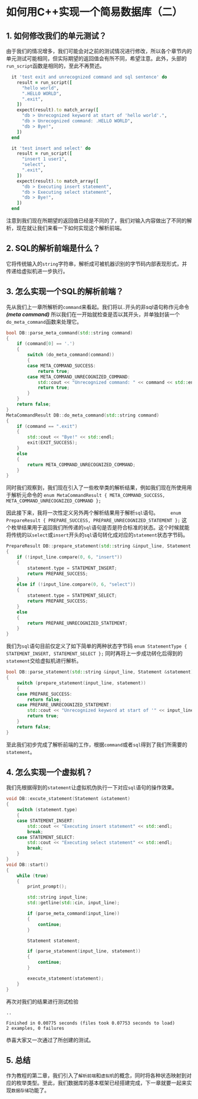 # 如何用C++实现一个简易数据库（二）

## 1. 如何修改我们的单元测试？
由于我们的情况增多，我们可能会对之前的测试情况进行修改，所以各个章节内的单元测试可能相同，但实际期望的返回值会有所不同，希望注意。此外，头部的`run_script`函数是相同的，至此不再赘述。
```ruby
  it 'test exit and unrecognized command and sql sentence' do
    result = run_script([
      "hello world",
      ".HELLO WORLD",
      ".exit",
    ])
    expect(result).to match_array([
      "db > Unrecognized keyword at start of 'hello world'.",
      "db > Unrecognized command: .HELLO WORLD",
      "db > Bye!",
    ])
  end

  it 'test insert and select' do
    result = run_script([
      "insert 1 user1",
      "select",
      ".exit",
    ])
    expect(result).to match_array([
      "db > Executing insert statement",
      "db > Executing select statement",
      "db > Bye!",
    ])
  end
```
注意到我们现在所期望的返回值已经是不同的了，我们对输入内容做出了不同的解析，现在就让我们来看一下如何实现这个解析前端。
## 2. SQL的解析前端是什么？
它将传统输入的`string`字符串，解析成可被机器识别的字节码内部表现形式，并传递给虚拟机进一步执行。

## 3. 怎么实现一个SQL的解析前端？
先从我们上一章所解析的`command`来看起。我们将以`.`开头的非sql语句称作元命令 ***(meta command)*** 所以我们在一开始就检查是否以其开头，并单独封装一个`do_meta_command`函数来处理它。
```c++
bool DB::parse_meta_command(std::string command)
{
    if (command[0] == '.')
    {
        switch (do_meta_command(command))
        {
        case META_COMMAND_SUCCESS:
            return true;
        case META_COMMAND_UNRECOGNIZED_COMMAND:
            std::cout << "Unrecognized command: " << command << std::endl;
            return true;
        }
    }
    return false;
}
MetaCommandResult DB::do_meta_command(std::string command)
{
    if (command == ".exit")
    {
        std::cout << "Bye!" << std::endl;
        exit(EXIT_SUCCESS);
    }
    else
    {
        return META_COMMAND_UNRECOGNIZED_COMMAND;
    }
}
```

同时我们观察到，我们现在引入了一些枚举类的解析结果，例如我们现在所使用用于解析元命令的
`
enum MetaCommandResult
    {
        META_COMMAND_SUCCESS,
        META_COMMAND_UNRECOGNIZED_COMMAND
    };
`

因此接下来，我将一次性定义另外两个解析结果用于解析`sql`语句。
`    
enum PrepareResult
    {
        PREPARE_SUCCESS,
        PREPARE_UNRECOGNIZED_STATEMENT
    };
`
这个枚举结果用于返回我们所传递的`sql`语句是否是符合标准的状态。这个时候就能将传统的以`select`或`insert`开头的`sql`语句转化成对应的`statement`状态字节码。
```c++
PrepareResult DB::prepare_statement(std::string &input_line, Statement &statement)
{
    if (!input_line.compare(0, 6, "insert"))
    {
        statement.type = STATEMENT_INSERT;
        return PREPARE_SUCCESS;
    }
    else if (!input_line.compare(0, 6, "select"))
    {
        statement.type = STATEMENT_SELECT;
        return PREPARE_SUCCESS;
    }
    else
    {
        return PREPARE_UNRECOGNIZED_STATEMENT;
    }
}
```
我们为`sql`语句目前仅定义了如下简单的两种状态字节码
`
    enum StatementType
    {
        STATEMENT_INSERT,
        STATEMENT_SELECT
    };
`
同时再将上一步成功转化后得到的`statement`交给虚拟机进行解析。
```c++
bool DB::parse_statement(std::string &input_line, Statement &statement)
{
    switch (prepare_statement(input_line, statement))
    {
    case PREPARE_SUCCESS:
        return false;
    case PREPARE_UNRECOGNIZED_STATEMENT:
        std::cout << "Unrecognized keyword at start of '" << input_line << "'." << std::endl;
        return true;
    }
    return false;
}
```
至此我们初步完成了解析前端的工作，根据`command`或者`sql`得到了我们所需要的`statement`。

## 4. 怎么实现一个虚拟机？
我们先根据得到的`statement`让虚拟机伪执行一下对应`sql`语句的操作效果。
```c++
void DB::excute_statement(Statement &statement)
{
    switch (statement.type)
    {
    case STATEMENT_INSERT:
        std::cout << "Executing insert statement" << std::endl;
        break;
    case STATEMENT_SELECT:
        std::cout << "Executing select statement" << std::endl;
        break;
    }
}
void DB::start()
{
    while (true)
    {
        print_prompt();

        std::string input_line;
        std::getline(std::cin, input_line);

        if (parse_meta_command(input_line))
        {
            continue;
        }

        Statement statement;

        if (parse_statement(input_line, statement))
        {
            continue;
        }

        execute_statement(statement);
    }
}
```
再次对我们的结果进行测试检验
```
..

Finished in 0.00775 seconds (files took 0.07753 seconds to load)
2 examples, 0 failures
```
恭喜大家又一次通过了所创建的测试。
## 5. 总结
作为教程的第二章，我们引入了`解析前端`和`虚拟机`的概念，同时将各种状态映射到对应的枚举类型。至此，我们数据库的基本框架已经搭建完成，下一章就要一起来实现`数据存储`功能了。
